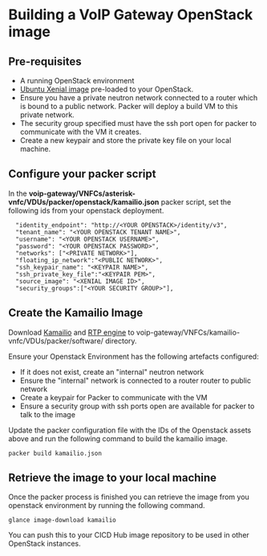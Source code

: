 # Building a VoIP Gateway OpenStack image

## Pre-requisites

* A running OpenStack environment
* [Ubuntu Xenial image](http://cloud-images.ubuntu.com/xenial/current/xenial-server-cloudimg-amd64-disk1.img) pre-loaded to your OpenStack.
* Ensure you have a private neutron network connected to a router which is bound to a public network. Packer will deploy a build VM to this private network.
* The security group specified must have the ssh port open for packer to communicate with the VM it creates. 
* Create a new keypair and store the private key file on your local machine. 

## Configure your packer script

In the **voip-gateway/VNFCs/asterisk-vnfc/VDUs/packer/openstack/kamailio.json** packer script, set the following ids from your openstack deployment.

```
  "identity_endpoint": "http://<YOUR OPENSTACK>/identity/v3",
  "tenant_name": "<YOUR OPENSTACK TENANT NAME>",
  "username": "<YOUR OPENSTACK USERNAME>",
  "password": "<YOUR OPENSTACK PASSWORD>",
  "networks": ["<PRIVATE NETWORK>"],
  "floating_ip_network":"<PUBLIC NETWORK>",
  "ssh_keypair_name": "<KEYPAIR NAME>",
  "ssh_private_key_file":"<KEYPAIR PEM>", 
  "source_image": "<XENIAL IMAGE ID>",
  "security_groups":["<YOUR SECURITY GROUP>"],
```

## Create the Kamailio Image

Download [Kamailio](https://www.kamailio.org/pub/kamailio/5.0.2/src/kamailio-5.0.2_src.tar.gz) and [RTP engine](https://github.com/sipwise/rtpengine/archive/mr5.5.10.1.zip) to voip-gateway/VNFCs/kamailio-vnfc/VDUs/packer/software/ directory.

Ensure your Openstack Environment has the following artefacts configured:
* If it does not exist, create an "internal" neutron network
* Ensure the "internal" network is connected to a router router to public network
* Create a keypair for Packer to communicate with the VM
* Ensure a security group with ssh ports open are available for packer to talk to the image

Update the packer configuration file with the IDs of the Openstack assets above and run the following command to build the kamailio image.

```
packer build kamailio.json
```

## Retrieve the image to your local machine

Once the packer process is finished you can retrieve the image from you openstack environment by running the following command. 

```
glance image-download kamailio
```

You can push this to your CICD Hub image repository to be used in other OpenStack instances.
